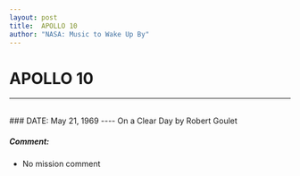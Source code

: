 ```yaml
---
layout: post
title:  APOLLO 10
author: "NASA: Music to Wake Up By"
---
```


# APOLLO 10
----
<br/>
### DATE: May 21, 1969
----
On a Clear Day by Robert Goulet

##### Comment:
* No mission comment
